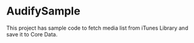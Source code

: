 # AudifySample
This project has sample code to fetch media list from iTunes Library and save it to Core Data.
